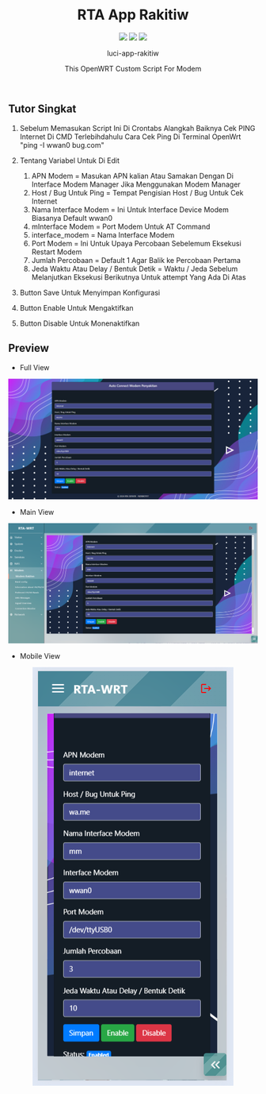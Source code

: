 <h1 align="center">
  <br>RTA App Rakitiw<br>

</h1>

  <p align="center">
	<img src="https://img.shields.io/github/actions/workflow/status/rtaserver/luci-app-rakitiw/.github%2Fworkflows%2Fbuild.yaml?logo=openwrt&label=Build%20App">
    <img src="https://img.shields.io/github/v/release/rtaserver/luci-app-rakitiw?label=Release%20App">
    <img src="https://img.shields.io/github/downloads/rtaserver/luci-app-rakitiw/total?label=Downloads&color=dark-green">
  </p>
  

<p align="center">
luci-app-rakitiw
</p>
<p align="center">
This OpenWRT Custom Script For Modem
</p>
<br>


Tutor Singkat
---
1. Sebelum Memasukan Script Ini Di Crontabs Alangkah Baiknya Cek PING Internet Di CMD Terlebihdahulu
   Cara Cek Ping Di Terminal OpenWrt "ping -I wwan0 bug.com"
2. Tentang Variabel Untuk Di Edit

   1. APN Modem = Masukan APN kalian Atau Samakan Dengan Di Interface Modem Manager Jika Menggunakan Modem Manager
   2. Host / Bug Untuk Ping = Tempat Pengisian Host / Bug Untuk Cek Internet
   3. Nama Interface Modem = Ini Untuk Interface Device Modem Biasanya Default wwan0
   4. mInterface Modem = Port Modem Untuk AT Command
   5. interface_modem = Nama Interface Modem
   6. Port Modem = Ini Untuk Upaya Percobaan Sebelemum Eksekusi Restart Modem
   7. Jumlah Percobaan = Default 1 Agar Balik ke Percobaan Pertama
   8. Jeda Waktu Atau Delay / Bentuk Detik = Waktu / Jeda Sebelum Melanjutkan Eksekusi Berikutnya Untuk attempt Yang Ada Di Atas

3. Button Save Untuk Menyimpan Konfigurasi
4. Button Enable Untuk Mengaktifkan
5. Button Disable Untuk Monenaktifkan

Preview
---


* Full View
<p align="center">
    <img src="pc.png">
</p>

* Main View
<p align="center">
    <img src="opwrt.png">
</p>

* Mobile View
<p align="center">
    <img src="mobile.png">
</p>
